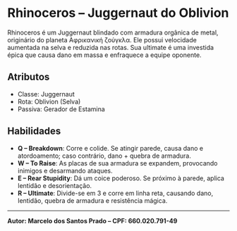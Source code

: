 
# Rhinoceros – Juggernaut do Oblivion

Rhinoceros é um Juggernaut blindado com armadura orgânica de metal, originário do planeta Αφρικανική ζούγκλα. Ele possui velocidade aumentada na selva e reduzida nas rotas. Sua ultimate é uma investida épica que causa dano em massa e enfraquece a equipe oponente.

## Atributos
- Classe: Juggernaut
- Rota: Oblivion (Selva)
- Passiva: Gerador de Estamina

## Habilidades
- **Q – Breakdown**: Corre e colide. Se atingir parede, causa dano e atordoamento; caso contrário, dano + quebra de armadura.
- **W – To Raise**: As placas de sua armadura se expandem, provocando inimigos e desarmando ataques.
- **E – Rear Stupidity**: Dá um coice poderoso. Se próximo à parede, aplica lentidão e desorientação.
- **R – Ultimate**: Divide-se em 3 e corre em linha reta, causando dano, lentidão, quebra de armadura e resistência mágica.

---

**Autor: Marcelo dos Santos Prado – CPF: 660.020.791-49**
